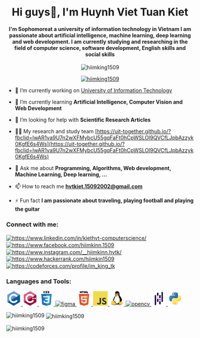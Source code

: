 <h1 align="center">Hi guys👋, I'm Huynh Viet Tuan Kiet</h1>
<h4 align="center">I'm Sophomoreat a university of information technology in Vietnam I am passionate about artificial intelligence, machine learning, deep learning and web development. I am currently studying and researching in the field of computer science, software development, English skills and social skills</h4>

<div align="center"> <img src="https://komarev.com/ghpvc/?username=hiimking1509&label=Profile%20views&color=0e75b6&style=flat" alt="hiimking1509" /> </div>

<p align="center"> <a href="https://github.com/ryo-ma/github-profile-trophy"><img src="https://github-profile-trophy.vercel.app/?username=hiimking1509" alt="hiimking1509" /></a> </p>

- 🔭 I’m currently working on [University of Information Technology](https://www.uit.edu.vn/)

- 🌱 I’m currently learning **Artificial Intelligence, Computer Vision and Web Development**

- 🤝 I’m looking for help with **Scientific Research Articles**

- 👨‍💻 My research and study team [https://uit-together.github.io/?fbclid=IwAR1va9U7n2wXFMybcU55gqFaFt0hCpWSLOl9QVCfLJpbAzzyk0KgfE6s4Ws](https://uit-together.github.io/?fbclid=IwAR1va9U7n2wXFMybcU55gqFaFt0hCpWSLOl9QVCfLJpbAzzyk0KgfE6s4Ws)

- 💬 Ask me about **Programming, Algorithms, Web development, Machine Learning, Deep learning, ...**

- 📫 How to reach me **hvtkiet.15092002@gmail.com**

- ⚡ Fun fact **I am passionate about traveling, playing football and playing the guitar**

<h3 align="left">Connect with me:</h3>
<p align="left">
<a href="https://linkedin.com/in/https://www.linkedin.com/in/kiethvt-computerscience/" target="blank"><img align="center" src="https://raw.githubusercontent.com/rahuldkjain/github-profile-readme-generator/master/src/images/icons/Social/linked-in-alt.svg" alt="https://www.linkedin.com/in/kiethvt-computerscience/" height="30" width="40" /></a>
<a href="https://fb.com/https://www.facebook.com/hiimkinn.1509" target="blank"><img align="center" src="https://raw.githubusercontent.com/rahuldkjain/github-profile-readme-generator/master/src/images/icons/Social/facebook.svg" alt="https://www.facebook.com/hiimkinn.1509" height="30" width="40" /></a>
<a href="https://instagram.com/https://www.instagram.com/__hiimkinn.hvtk/" target="blank"><img align="center" src="https://raw.githubusercontent.com/rahuldkjain/github-profile-readme-generator/master/src/images/icons/Social/instagram.svg" alt="https://www.instagram.com/__hiimkinn.hvtk/" height="30" width="40" /></a>
<a href="https://www.hackerrank.com/https://www.hackerrank.com/hiimkin1509" target="blank"><img align="center" src="https://raw.githubusercontent.com/rahuldkjain/github-profile-readme-generator/master/src/images/icons/Social/hackerrank.svg" alt="https://www.hackerrank.com/hiimkin1509" height="30" width="40" /></a>
<a href="https://codeforces.com/profile/https://codeforces.com/profile/im_king_tk" target="blank"><img align="center" src="https://raw.githubusercontent.com/rahuldkjain/github-profile-readme-generator/master/src/images/icons/Social/codeforces.svg" alt="https://codeforces.com/profile/im_king_tk" height="30" width="40" /></a>
</p>

<h3 align="left">Languages and Tools:</h3>
<p align="left"> <a href="https://www.cprogramming.com/" target="_blank" rel="noreferrer"> <img src="https://raw.githubusercontent.com/devicons/devicon/master/icons/c/c-original.svg" alt="c" width="40" height="40"/> </a> <a href="https://www.w3schools.com/cpp/" target="_blank" rel="noreferrer"> <img src="https://raw.githubusercontent.com/devicons/devicon/master/icons/cplusplus/cplusplus-original.svg" alt="cplusplus" width="40" height="40"/> </a> <a href="https://www.w3schools.com/css/" target="_blank" rel="noreferrer"> <img src="https://raw.githubusercontent.com/devicons/devicon/master/icons/css3/css3-original-wordmark.svg" alt="css3" width="40" height="40"/> </a> <a href="https://www.figma.com/" target="_blank" rel="noreferrer"> <img src="https://www.vectorlogo.zone/logos/figma/figma-icon.svg" alt="figma" width="40" height="40"/> </a> <a href="https://www.w3.org/html/" target="_blank" rel="noreferrer"> <img src="https://raw.githubusercontent.com/devicons/devicon/master/icons/html5/html5-original-wordmark.svg" alt="html5" width="40" height="40"/> </a> <a href="https://developer.mozilla.org/en-US/docs/Web/JavaScript" target="_blank" rel="noreferrer"> <img src="https://raw.githubusercontent.com/devicons/devicon/master/icons/javascript/javascript-original.svg" alt="javascript" width="40" height="40"/> </a> <a href="https://www.linux.org/" target="_blank" rel="noreferrer"> <img src="https://raw.githubusercontent.com/devicons/devicon/master/icons/linux/linux-original.svg" alt="linux" width="40" height="40"/> </a> <a href="https://opencv.org/" target="_blank" rel="noreferrer"> <img src="https://www.vectorlogo.zone/logos/opencv/opencv-icon.svg" alt="opencv" width="40" height="40"/> </a> <a href="https://pandas.pydata.org/" target="_blank" rel="noreferrer"> <img src="https://raw.githubusercontent.com/devicons/devicon/2ae2a900d2f041da66e950e4d48052658d850630/icons/pandas/pandas-original.svg" alt="pandas" width="40" height="40"/> </a> <a href="https://www.python.org" target="_blank" rel="noreferrer"> <img src="https://raw.githubusercontent.com/devicons/devicon/master/icons/python/python-original.svg" alt="python" width="40" height="40"/> </a> </p>

<p><img align="left" src="https://github-readme-stats.vercel.app/api/top-langs?username=hiimking1509&show_icons=true&locale=en&layout=compact" alt="hiimking1509" /></p>

<p>&nbsp;<img align="center" src="https://github-readme-stats.vercel.app/api?username=hiimking1509&show_icons=true&locale=en" alt="hiimking1509" /></p>

<p><img align="center" src="https://github-readme-streak-stats.herokuapp.com/?user=hiimking1509&" alt="hiimking1509" /></p>
